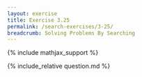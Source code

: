 ```yaml
---
layout: exercise
title: Exercise 3.25
permalink: /search-exercises/3-25/
breadcrumb: Solving Problems By Searching
---
```


{% include mathjax_support %}

<div><i class="arrow-up loader" data-chapter="search-exercises" data-exercise="ex_25" data-rating="0"></i></div>
{% include_relative question.md %}
